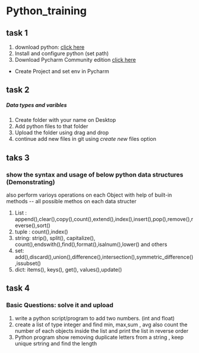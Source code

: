 # Python_training

## task 1
1. download python: [click here](https://www.python.org/downloads/)
2. Install and configure python (set path)
3. Download Pycharm  Community edition  [click here](https://www.jetbrains.com/pycharm/download)
  * Create Project and set env in Pycharm 

## task 2
##### Data types and varibles 
1. Create folder with your name on Desktop
2. Add python files to that folder 
3. Upload the folder using drag and drop
4. continue add new files in git using *create new* files option

## taks 3 
### show the syntax and usage of below python data structures (Demonstrating)
also perform varioys operations on each Object with help of built-in methods -- all possible methos on each data structer 
1. List : append(),clear(),copy(),count(),extend(),index(),insert(),pop(),remove(),reverse(),sort()
2. tuple : count(),index()
3. string: strip(), split(), capitalize(), count(),endswith(),find(),format(),isalnum(),lower() and others
4. set: add(),discard(),union(),difference(),intersection(),symmetric_difference(),issubset()
5. dict:  items(), keys(), get(), values(),update()

## task 4
### Basic Questions: solve it and upload 
1. write a python script/program to add two numbers. (int and float)
2. create a list of type integer and find min, max,sum , avg also count the number of each objects inside the list and print the list in reverse order
3. Python program show removing duplicate letters from a string , keep unique srtring and find the length 

